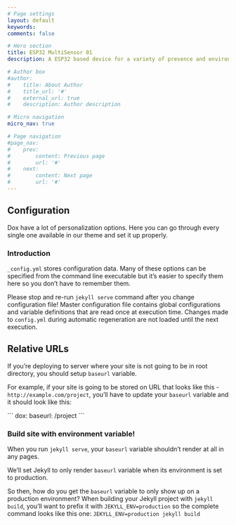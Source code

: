 ```yaml
---
# Page settings
layout: default
keywords:
comments: false

# Hero section
title: ESP32 MultiSensor 01
description: A ESP32 based device for a variety of presence and environmental sensors. 

# Author box
#author:
#    title: About Author
#    title_url: '#'
#    external_url: true
#    description: Author description

# Micro navigation
micro_nav: true

# Page navigation
#page_nav:
#    prev:
#        content: Previous page
#        url: '#'
#    next:
#        content: Next page
#        url: '#'
---
```


<body>
    <h2>Configuration</h2>
    <p>Dox have a lot of personalization options. Here you can go through every single one available in our theme and set it up properly.</p>
    <h3>Introduction</h3>
    <p><code>_config.yml</code> stores configuration data. Many of these options can be specified from the command line executable but it’s easier to specify them here so you don’t have to remember them.</p>
    <p>Please stop and re-run <code>jekyll serve</code> command after you change configuration file! Master configuration file contains global configurations and variable definitions that are read once at execution time. Changes made to <code>config.yml</code> during automatic regeneration are not loaded until the next execution.</p>
    <h2>Relative URLs</h2>
    <p>If you’re deploying to server where your site is not going to be in root directory, you should setup <code>baseurl</code> variable.</p>
    <p>For example, if your site is going to be stored on URL that looks like this - <code>http://example.com/project</code>, you’ll have to update your <code>baseurl</code> variable and it should look like this:</p>
    <div class="example">
    ```
    dox:
        baseurl: /project
    ```
    </div>
    <h3>Build site with environment variable!</h3>
    <p>When you run <code>jekyll serve</code>, your <code>baseurl</code> variable shouldn’t render at all in any pages.</p>
    <p>We’ll set Jekyll to only render <code>baseurl</code> variable when its environment is set to production.</p>
    <p>So then, how do you get the <code>baseurl</code> variable to only show up on a production environment? When building your Jekyll project with <code>jekyll build</code>, you’ll want to prefix it with <code>JEKYLL_ENV=production</code> so the complete command looks like this one: <code>JEKYLL_ENV=production jekyll build</code></p>

</body>
